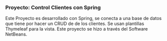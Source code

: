 ### Proyecto: Control Clientes con Spring
Este Proyecto es desarrollado con Spring, se conecta a una base de datos que tiene por hacer un CRUD de de los clientes.
Se usan plantillas Thymeleaf para la vista.
Este proyecto se hizo a través del Software NetBeans.
